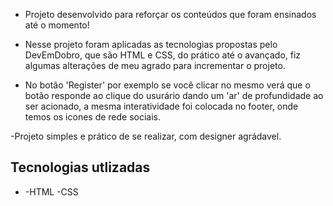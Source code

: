 

- Projeto desenvolvido para reforçar os conteúdos que foram ensinados até
o momento!

- Nesse projeto foram aplicadas as tecnologias propostas pelo DevEmDobro,
que são HTML e CSS, do prático até o avançado, fiz algumas alterações de
meu agrado para incrementar o projeto.

- No botão 'Register' por exemplo se você clicar no mesmo verá que o botão
responde ao clique do usurário dando um 'ar' de profundidade ao ser acionado, a mesma interatividade foi colocada no footer, onde temos os icones de rede sociais.

-Projeto simples e prático de se realizar, com designer agrádavel.

## Tecnologias utlizadas
-
    -HTML
    -CSS

